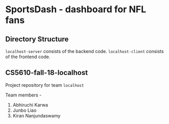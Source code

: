 # SportsDash - dashboard for NFL fans

## Directory Structure

`localhost-server` consists of the backend code.
`localhost-client` consists of the frontend code.

## CS5610-fall-18-localhost
Project repository for team `localhost`

Team members - 
1. Abhiruchi Karwa
2. Junbo Liao
3. Kiran Nanjundaswamy
